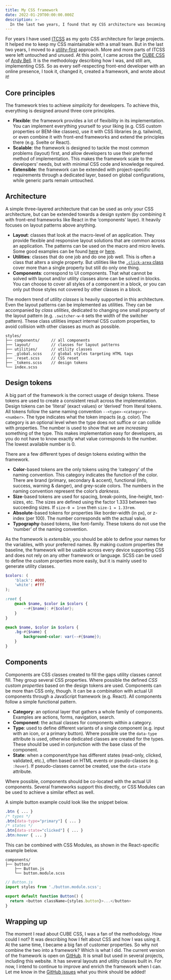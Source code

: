 ```yaml
---
title: My CSS framework
date: 2022-01-29T00:00:00.000Z
description: >-
  In the last two years, I found that my CSS architecture was becoming too complex. But, utility-first frameworks were not doing it for me either. I needed a mix, I needed utility-enabled. Then came CUBE CSS and it all clicked.
---
```


For years I have used [ITCSS](https://www.xfive.co/blog/itcss-scalable-maintainable-css-architecture/) as my goto CSS architecture for large projects. It helped me to keep my CSS maintainable with a small team. But in the last two years, I moved to a [utility-first](https://tailwindcss.com/) approach.  More and more parts of ITCSS were left untouched and unused. At this point, I came across the [CUBE CSS](https://cube.fyi/) of [Andy Bell](https://twitter.com/piccalilli_). It is the methodology describing how I was, and still am, implementing CSS. So as every self-respecting front-end developer with an online presence, I took it, changed it, created a framework, and wrote about it!

## Core principles

The framework tries to achieve *simplicity* for developers. To achieve this, everything is designed around three core principles. 

- **Flexible**: the framework provides a lot of flexibility in its implementation. You can implement everything yourself to your liking (e.g. CSS custom properties or BEM-like classes), use it with CSS libraries (e.g. tailwind), or even combine it with front-end frameworks and extend the principles there (e.g. Svelte or React).  
- **Scalable**: the framework is designed to tackle the most common problems (layout) first, and allow developers to use their preferred method of implementation. This makes the framework scale to the developers’ needs, but with minimal CSS code and knowledge required.
- **Extensible**: the framework can be extended with project-specific requirements through a dedicated layer, based on global configurations, while generic parts remain untouched. 

## Architecture 

A simple three-layered architecture that can be used as only your CSS architecture, but can be extended towards a design system (by combining it with front-end frameworks like React in the ‘components’ layer). It heavily focuses on layout patterns above anything.

* **Layout**: classes that look at the macro-level of an application. They provide flexible and responsive layout solutions that are common across an application. The patterns can be used on the macro and micro levels. Some good examples can be found [here](https://bace.crinkles.io) or [here](https://every-layout.dev/). 
* **Utilities**: classes that do one job and do one job well. This is often a class that alters a single property. But utilities like the  [`.click-area` class](https://github.com/kevtiq/bace-css/blob/main/src/utilities/_click-area.scss)  cover more than a single property but still do only one thing.
* **Components**: correspond to UI components. That what cannot be solved with layout and/or utility classes alone can be solved in blocks. You can choose to cover all styles of a component in a block, or you can only put those styles not covered by other classes in a block.

The modern trend of *utility classes* is heavily supported in this architecture. Even the layout patterns can be implemented as utilities. They can be accompanied by *class utilities*, dedicated to changing one small property of the layout pattern (e.g. `.switcher-w-0` sets the width of the switcher pattern). These class utilities impact internal CSS custom properties, to avoid collision with other classes as much as possible. 

```
styles/
├── components/     // all components
├── layout/         // classes for layout patterns
├── utilities/      // utility classes
├── _global.scss    // global styles targeting HTML tags
├── _reset.scss     // CSS reset
├── _tokens.scss    // design tokens
└── index.scss
```

## Design tokens

A big part of the framework is the correct usage of design tokens. These tokens are used to create a consistent result across the implementation. Design tokens can be ‘literal’ (exact values) or ‘derived’ from literal tokens. All tokens follow the same naming convention `--<type>-<category>-<number>`. The type indicates what the token impacts (e.g. color). The category is an optional level when the type does not suffice or can collide with properties. The number is used to show that we are *increasing* something of the type. This makes implementation easy for developers, as you do not have to know exactly what value corresponds to the number. The lowest available number is 0. 

There are a few different types of design tokens existing within the framework. 

- **Color**-based tokens are the only tokens using the ‘category’ of the naming convention. This category indicates the function of the color. There are brand (primary, secondary & accent), functional (info, success, warning & danger), and grey-scale colors. The numbers in the naming convention represent the color’s *darkness*. 
- **Size**-based tokens are used for spacing, break-points, line-height, text-sizes, etc. The sizes are defined using the factor 1.333 between two succeeding sizes. If `size-0 = 1rem`  then  `size-1 = 1.33rem`. 
- **Absolute**-based tokens for properties like border-width (in px), or z-index (per 100). The number corresponds with the actual value. 
- **Typography**-based tokens, like font-family. These tokens do not use the ‘number’ of the naming convention. 

As the framework is *extensible*, you should be able to define your names for the variables, with your preferred names. By making custom properties the baseline, the framework will be usable across every device supporting CSS and does not rely on any other framework or language. SCSS can be used to define the custom properties more easily, but it is mainly used to generate utility classes. 

```scss
$colors: (
    'black': #000,
    'white': #fff
);

:root {
    @each $name, $color in $colors {
        --#{$name}: #{$color};
    }
}

@each $name, $color in $colors {
    .bg-#{$name} {
        background-color: var(--#{$name});
    }
}
```

## Components

Components are CSS classes created to fill the gaps utility classes cannot fill. They group several CSS properties. Where possible the defined *CSS custom properties* based on the design tokens are used. Components can be more than CSS only, though. It can be a combination with actual UI components through a JavaScript framework (e.g. React). All components follow a simple functional pattern. 

- **Category**: an optional layer that gathers a whole family of components. Examples are actions, forms, navigation, search.
- **Component**:  the actual classes for components within a category. 
- **Type**:  used to define different variants of a single component (e.g. input with an icon, or a primary button). Where possible use the `data-type` attribute is used, otherwise dedicated classes are created for the types. These should be used in conjunction with the base class of the component. 
- **State**: when a component/type has different states (read-only, clicked, validated, etc.), often based on HTML events or pseudo-classes (e.g. `:hover`). If pseudo-classes cannot be created, use the `data-state` attribute. 

Where possible, components should be co-located with the actual UI components. Several frameworks support this directly, or CSS Modules can be used to achieve a similar effect as well. 

A simple button example could look like the snippet below. 

```scss
.btn { ... }
/* types */
.btn[data-type="primary"] { ... }
/* states */
.btn[data-state="clicked"] { ... }
.btn:hover { ... }
```

This can be combined with CSS Modules, as shown in the React-specific example below. 

```
components/
├── button/  
    ├── Button.js
    └── button.module.scss
```

```js
// Button.js
import styles from './button.module.scss';

export default function Button() {
  return <button className={styles.button}>...</button>
}
```

## Wrapping up

The moment I read about CUBE CSS, I was a fan of the methodology. How could I not? It was describing how I felt about CSS and how I was using it. At the same time, I became a big fan of customer properties. So why not combine the two into a framework? Which is what I did. The current version of the framework is open on [GitHub](https://github.com/kevtiq/bace-css). It is small but used in several projects, including this website. It has several layouts and utility classes built in. For now, I intend to continue to improve and enrich the framework when I can. Let me know in the [GitHub issues](https://github.com/kevtiq/bace-css/issues) what you think should be added!
